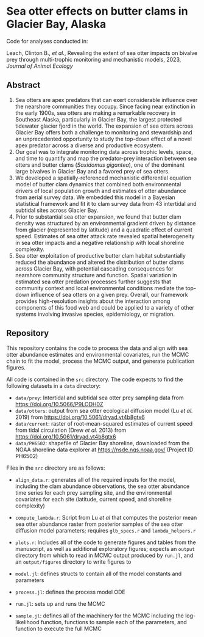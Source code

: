 # Sea otter effects on butter clams in Glacier Bay, Alaska

Code for analyses conducted in:

Leach, Clinton B., *et al.*, Revealing the extent of sea otter impacts on bivalve prey through multi-trophic monitoring and mechanistic models, 2023, *Journal of Animal Ecology*

## Abstract

1.  Sea otters are apex predators that can exert considerable influence over the nearshore communities they occupy. Since facing near extinction in the early 1900s, sea otters are making a remarkable recovery in Southeast Alaska, particularly in Glacier Bay, the largest protected tidewater glacier fjord in the world. The expansion of sea otters across Glacier Bay offers both a challenge to monitoring and stewardship and an unprecedented opportunity to study the top-down effect of a novel apex predator across a diverse and productive ecosystem.
2.  Our goal was to integrate monitoring data across trophic levels, space, and time to quantify and map the predator-prey interaction between sea otters and butter clams (*Saxidomus gigantea*), one of the dominant large bivalves in Glacier Bay and a favored prey of sea otters.
3.  We developed a spatially-referenced mechanistic differential equation model of butter clam dynamics that combined both environmental drivers of local population growth and estimates of otter abundance from aerial survey data. We embedded this model in a Bayesian statistical framework and fit it to clam survey data from 43 intertidal and subtidal sites across Glacier Bay.
4.  Prior to substantial sea otter expansion, we found that butter clam density was structured by an environmental gradient driven by distance from glacier (represented by latitude) and a quadratic effect of current speed. Estimates of sea otter attack rate revealed spatial heterogeneity in sea otter impacts and a negative relationship with local shoreline complexity.
5.  Sea otter exploitation of productive butter clam habitat substantially reduced the abundance and altered the distribution of butter clams across Glacier Bay, with potential cascading consequences for nearshore community structure and function. Spatial variation in estimated sea otter predation processes further suggests that community context and local environmental conditions mediate the top-down influence of sea otters on a given prey. Overall, our framework provides high-resolution insights about the interaction among components of this food web and could be applied to a variety of other systems involving invasive species, epidemiology, or migration.

## Repository

This repository contains the code to process the data and align with sea otter abundance estimates and environmental covariates, run the MCMC chain to fit the model, process the MCMC output, and generate publication figures.

All code is contained in the `src` directory. The code expects to find the following datasets in a `data` directory:

-   `data/prey`: Intertidal and subtidal sea otter prey sampling data from <https://doi.org/10.5066/P9LODH0Z>
-   `data/otters`: output from sea otter ecological diffusion model (Lu *et al.* 2019) from <https://doi.org/10.5061/dryad.vt4b8gtx6>
-   `data/current`: raster of root-mean-squared estimates of current speed from tidal circulation (Drew *et al*. 2013) from <https://doi.org/10.5061/dryad.vt4b8gtx6>
-   `data/PH6502`: shapefile of Glacier Bay shoreline, downloaded from the NOAA shoreline data explorer at <https://nsde.ngs.noaa.gov/> (Project ID PH6502)

Files in the `src` directory are as follows:

-   `align_data.r`: generates all of the required inputs for the model, including the clam abundance observations, the sea otter abundance time series for each prey sampling site, and the environmental covariates for each site (latitude, current speed, and shoreline complexity)

-   `compute_lambda.r`: Script from Lu *et al* that computes the posterior mean sea otter abundance raster from posterior samples of the sea otter diffusion model parameters; requires `glb_specs.r` and `lambda_helpers.r`

-   `plots.r`: Includes all of the code to generate figures and tables from the manuscript, as well as additional exploratory figures; expects an `output` directory from which to read in MCMC output produced by `run.jl`, and an `output/figures` directory to write figures to

-   `model.jl`: defines structs to contain all of the model constants and parameters

-   `process.jl`: defines the process model ODE

-   `run.jl`: sets up and runs the MCMC

-   `sample.jl`: defines all of the machinery for the MCMC including the log-likelihood function, functions to sample each of the parameters, and function to execute the full MCMC
